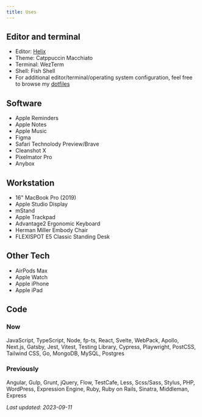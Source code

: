 ```yaml
---
title: Uses
---
```


## Editor and terminal

- Editor: [Helix](https://helix-editor.com)
- Theme: Catppuccin Macchiato
- Terminal: WezTerm
- Shell: Fish Shell
- For additional editor/terminal/operating system configuration, feel free to
  browse my [dotfiles](https://github.com/devinschulz/dotfiles)

## Software

- Apple Reminders
- Apple Notes
- Apple Music
- Figma
- Safari Technolody Preview/Brave
- Cleanshot X
- Pixelmator Pro
- Anybox

## Workstation

- 16" MacBook Pro (2019)
- Apple Studio Display
- mStand
- Apple Trackpad
- Advantage2 Ergonomic Keyboard
- Herman Miller Embody Chair
- FLEXISPOT E5 Classic Standing Desk

## Other Tech

- AirPods Max
- Apple Watch
- Apple iPhone
- Apple iPad

## Code

### Now

JavaScript, TypeScript, Node, fp-ts, React, Svelte, WebPack, Apollo, Next.js,
Gatsby, Jest, Vitest, Testing Library, Cypress, Playwright, PostCSS, Tailwind
CSS, Go, MongoDB, MySQL, Postgres

### Previously

Angular, Gulp, Grunt, jQuery, Flow, TestCafe, Less, Scss/Sass, Stylus, PHP,
WordPress, Expression Engine, Ruby, Ruby on Rails, Sinatra, Middleman, Express

_Last updated: 2023-09-11_

